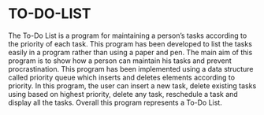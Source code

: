 # TO-DO-LIST
The To-Do List is a program for maintaining a person’s tasks according to the priority of each task. This program has been developed to list the tasks easily in a program rather than using a paper and pen. The main aim of this program is to show how a person can maintain his tasks and prevent procrastination. This program has been implemented using a data structure called priority queue which inserts and deletes elements according to priority.   In this program, the user can insert a new task, delete existing tasks using based on highest priority, delete any task, reschedule a task and display all the tasks. Overall this program represents a To-Do List. 
